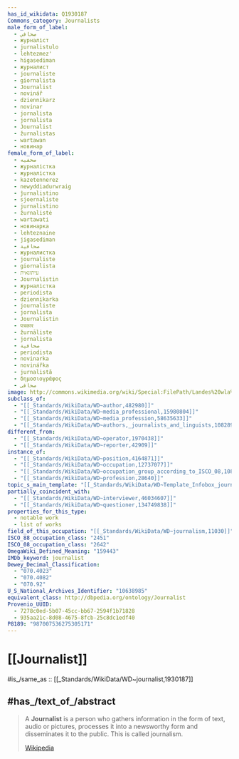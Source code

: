 ```yaml
---
has_id_wikidata: Q1930187
Commons_category: Journalists
male_form_of_label:
  - صحافي
  - журналіст
  - jurnalistulo
  - lehtezmez'
  - higasediman
  - журналист
  - journaliste
  - giornalista
  - Journalist
  - novinář
  - dziennikarz
  - novinar
  - jornalista
  - jornalista
  - Journalist
  - žurnalistas
  - wartawan
  - новинар
female_form_of_label:
  - صحفيه
  - журналістка
  - журналістка
  - kazetennerez
  - newyddiadurwraig
  - ĵurnalistino
  - sjoernaliste
  - jurnalistino
  - žurnalistė
  - wartawati
  - новинарка
  - lehteznaine
  - jigasediman
  - صحافية
  - журналистка
  - journaliste
  - giornalista
  - עיתונאית
  - Journalistin
  - журналістка
  - periodista
  - dziennikarka
  - journaliste
  - jornalista
  - Journalistin
  - पत्रकार
  - žurnāliste
  - jornalista
  - صحافية
  - periodista
  - novinarka
  - novinářka
  - jurnalistă
  - δημοσιογράφος
  - صحافی
image: http://commons.wikimedia.org/wiki/Special:FilePath/Landes%20wla%20bfkuu%20denkmayr%200192%20%2835381936821%29.jpg
subclass_of:
  - "[[_Standards/WikiData/WD~author,482980]]"
  - "[[_Standards/WikiData/WD~media_professional,15980804]]"
  - "[[_Standards/WikiData/WD~media_profession,58635633]]"
  - "[[_Standards/WikiData/WD~authors,_journalists_and_linguists,108289407]]"
different_from:
  - "[[_Standards/WikiData/WD~operator,1970438]]"
  - "[[_Standards/WikiData/WD~reporter,42909]]"
instance_of:
  - "[[_Standards/WikiData/WD~position,4164871]]"
  - "[[_Standards/WikiData/WD~occupation,12737077]]"
  - "[[_Standards/WikiData/WD~occupation_group_according_to_ISCO_08,108300140]]"
  - "[[_Standards/WikiData/WD~profession,28640]]"
topic_s_main_template: "[[_Standards/WikiData/WD~Template_Infobox_journalist,14458505]]"
partially_coincident_with:
  - "[[_Standards/WikiData/WD~interviewer,46034607]]"
  - "[[_Standards/WikiData/WD~questioner,134749838]]"
properties_for_this_type:
  - notable work
  - list of works
field_of_this_occupation: "[[_Standards/WikiData/WD~journalism,11030]]"
ISCO_88_occupation_class: "2451"
ISCO_08_occupation_class: "2642"
OmegaWiki_Defined_Meaning: "159443"
IMDb_keyword: journalist
Dewey_Decimal_Classification:
  - "070.4023"
  - "070.4082"
  - "070.92"
U_S_National_Archives_Identifier: "10638985"
equivalent_class: http://dbpedia.org/ontology/Journalist
Provenio_UUID:
  - 7278c0ed-5b07-45cc-bb67-2594f1b71828
  - 935aa21c-8d08-4675-8fcb-25c8dc1edf40
P8189: "987007536275305171"
---
```


# [[Journalist]] 

#is_/same_as :: [[_Standards/WikiData/WD~journalist,1930187]]

## #has_/text_of_/abstract 

> A **Journalist** is a person who gathers information in the form of text, audio or pictures, processes it into a newsworthy form and disseminates it to the public. This is called journalism.
>
> [Wikipedia](https://en.wikipedia.org/wiki/Journalist) 

